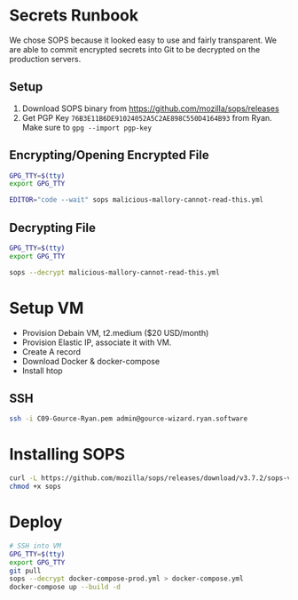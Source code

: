 # Secrets Runbook

We chose SOPS because it looked easy to use and fairly transparent. We are able to commit encrypted secrets into Git to be decrypted on the production servers.

## Setup

1. Download SOPS binary from https://github.com/mozilla/sops/releases
2. Get PGP Key `76B3E11B6DE91024052A5C2AE898C550D4164B93` from Ryan. Make sure to `gpg --import pgp-key`

## Encrypting/Opening Encrypted File

```bash
GPG_TTY=$(tty)
export GPG_TTY

EDITOR="code --wait" sops malicious-mallory-cannot-read-this.yml
```

## Decrypting File

```bash
GPG_TTY=$(tty)
export GPG_TTY

sops --decrypt malicious-mallory-cannot-read-this.yml
```

# Setup VM
- Provision Debain VM, t2.medium ($20 USD/month)
- Provision Elastic IP, associate it with VM.
- Create A record
- Download Docker & docker-compose
- Install htop

## SSH

```bash
ssh -i C09-Gource-Ryan.pem admin@gource-wizard.ryan.software 
```

# Installing SOPS

```bash
curl -L https://github.com/mozilla/sops/releases/download/v3.7.2/sops-v3.7.2.linux --output sops
chmod +x sops
```

# Deploy

```bash
# SSH into VM
GPG_TTY=$(tty)
export GPG_TTY
git pull
sops --decrypt docker-compose-prod.yml > docker-compose.yml
docker-compose up --build -d
```